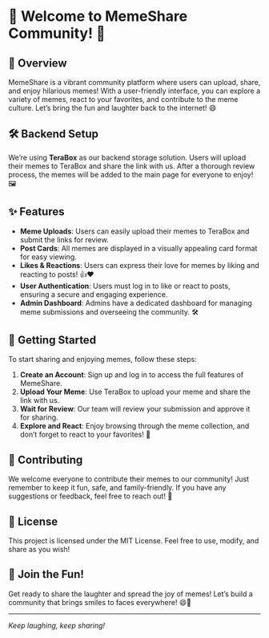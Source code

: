 # 🎉 Welcome to MemeShare Community! 🎉

## 📖 Overview

MemeShare is a vibrant community platform where users can upload, share, and enjoy hilarious memes! With a user-friendly interface, you can explore a variety of memes, react to your favorites, and contribute to the meme culture. Let’s bring the fun and laughter back to the internet! 😄

## 🛠️ Backend Setup

We’re using **TeraBox** as our backend storage solution. Users will upload their memes to TeraBox and share the link with us. After a thorough review process, the memes will be added to the main page for everyone to enjoy! 🖼️

## ✨ Features

- **Meme Uploads**: Users can easily upload their memes to TeraBox and submit the links for review.
- **Post Cards**: All memes are displayed in a visually appealing card format for easy viewing.
- **Likes & Reactions**: Users can express their love for memes by liking and reacting to posts! 👍❤️
- **User Authentication**: Users must log in to like or react to posts, ensuring a secure and engaging experience.
- **Admin Dashboard**: Admins have a dedicated dashboard for managing meme submissions and overseeing the community. 🛠️

## 🔑 Getting Started

To start sharing and enjoying memes, follow these steps:

1. **Create an Account**: Sign up and log in to access the full features of MemeShare.
2. **Upload Your Meme**: Use TeraBox to upload your meme and share the link with us.
3. **Wait for Review**: Our team will review your submission and approve it for sharing.
4. **Explore and React**: Enjoy browsing through the meme collection, and don’t forget to react to your favorites! 🎊

## 🚀 Contributing

We welcome everyone to contribute their memes to our community! Just remember to keep it fun, safe, and family-friendly. If you have any suggestions or feedback, feel free to reach out! 🌈

## 📜 License

This project is licensed under the MIT License. Feel free to use, modify, and share as you wish!

## 🙌 Join the Fun!

Get ready to share the laughter and spread the joy of memes! Let’s build a community that brings smiles to faces everywhere! 😄🎈

---

*Keep laughing, keep sharing!*

